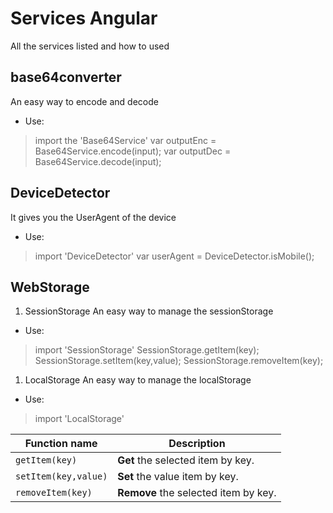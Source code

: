 # Services Angular
All the services listed and how to used

## base64converter
An easy way to encode and decode
 * Use:
 
> import the 'Base64Service'
> 	var outputEnc = Base64Service.encode(input);
> 	var outputDec = Base64Service.decode(input);

## DeviceDetector
It gives you the UserAgent of the device
 * Use:

> import 'DeviceDetector'
> 	var userAgent = DeviceDetector.isMobile();

## WebStorage
1.	SessionStorage
An easy way to manage the sessionStorage
* Use:

> import 'SessionStorage'
> 	SessionStorage.getItem(key);
> 	SessionStorage.setItem(key,value);
> 	SessionStorage.removeItem(key);

1.	LocalStorage
An easy way to manage the localStorage
* Use:

> import 'LocalStorage'

| Function name        | Description                           |
| -------------------- | ------------------------------------- |
| `getItem(key)`       | __Get__ the selected item by key.     |
| `setItem(key,value)` | __Set__ the value item by key.        |
| `removeItem(key)`    | __Remove__ the selected item by key.  |
